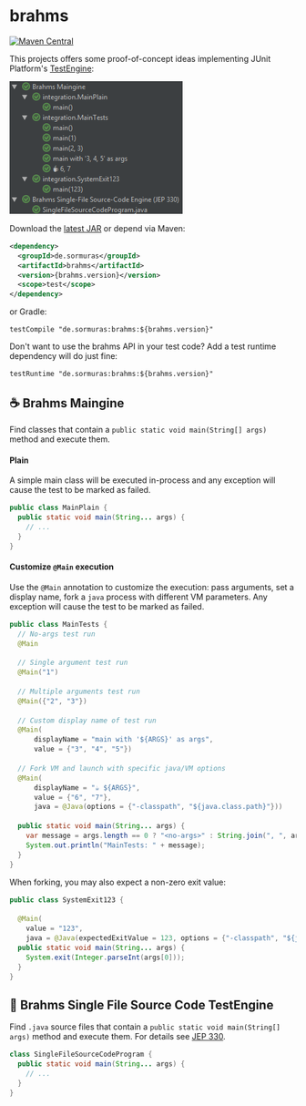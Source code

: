 # brahms

[![Maven Central](https://img.shields.io/maven-central/v/de.sormuras/brahms.svg?label=Maven%20Central)](https://search.maven.org/search?q=g:%22de.sormuras%22%20AND%20a:%22brahms%22)

This projects offers some proof-of-concept ideas implementing JUnit Platform's
[TestEngine](https://junit.org/junit5/docs/current/user-guide/#launcher-api-engines-custom):

![Brahms Overview](docs/brahms-overview.png)

Download the [latest JAR](https://search.maven.org/remote_content?g=de.sormuras&a=brahms&v=LATEST) or depend via Maven:

```xml
<dependency>
  <groupId>de.sormuras</groupId>
  <artifactId>brahms</artifactId>
  <version>{brahms.version}</version>
  <scope>test</scope>
</dependency>
```

or Gradle:

```
testCompile "de.sormuras:brahms:${brahms.version}"
```

Don't want to use the brahms API in your test code?
Add a test runtime dependency will do just fine:

```
testRuntime "de.sormuras:brahms:${brahms.version}"
```

## ☕ Brahms Maingine

Find classes that contain a `public static void main(String[] args)` method
and execute them.

#### Plain

A simple main class will be executed in-process and any exception will cause
the test to be marked as failed.

```java
public class MainPlain {
  public static void main(String... args) {
    // ...
  }
}
```

#### Customize `@Main` execution

Use the `@Main` annotation to customize the execution: pass arguments, set a
display name, fork a `java` process with different VM parameters. Any exception
will cause the test to be marked as failed.

```java
public class MainTests {
  // No-args test run
  @Main

  // Single argument test run
  @Main("1")

  // Multiple arguments test run
  @Main({"2", "3"})

  // Custom display name of test run
  @Main(
      displayName = "main with '${ARGS}' as args",
      value = {"3", "4", "5"})

  // Fork VM and launch with specific java/VM options
  @Main(
      displayName = "☕ ${ARGS}",
      value = {"6", "7"},
      java = @Java(options = {"-classpath", "${java.class.path}"}))

  public static void main(String... args) {
    var message = args.length == 0 ? "<no-args>" : String.join(", ", args);
    System.out.println("MainTests: " + message);
  }
}
```

When forking, you may also expect a non-zero exit value:

```java
public class SystemExit123 {

  @Main(
  	value = "123",
  	java = @Java(expectedExitValue = 123, options = {"-classpath", "${java.class.path}"}))              
  public static void main(String... args) {
    System.exit(Integer.parseInt(args[0]));
  }
}
```

## 📜 Brahms Single File Source Code TestEngine

Find `.java` source files that contain a `public static void main(String[] args)` method
and execute them. For details see [JEP 330](http://openjdk.java.net/jeps/330).

```java
class SingleFileSourceCodeProgram {
  public static void main(String... args) {
    // ...
  }
}
```

